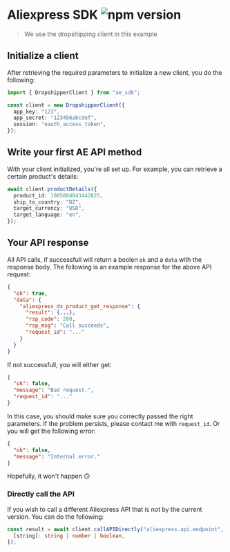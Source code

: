 # Aliexpress SDK ![npm version](https://img.shields.io/npm/v/ae_sdk?label=)

> We use the dropshipping client in this example

## Initialize a client

After retrieving the required parameters to initialize a new client, you do the following:

```ts
import { DropshipperClient } from "ae_sdk";

const client = new DropshipperClient({
  app_key: "123",
  app_secret: "123456abcdef",
  session: "oauth_access_token",
});
```

## Write your first AE API method

With your client initialized, you're all set up. For example, you can retrieve a certain product's details:

```ts
await client.productDetails({
  product_id: 1005004043442825,
  ship_to_country: "DZ",
  target_currency: "USD",
  target_language: "en",
});
```

## Your API response

All API calls, if successfull will return a boolen `ok` and a `data` with the response body.
The following is an example response for the above API request:

```json
{
  "ok": true,
  "data": {
    "aliexpress_ds_product_get_response": {
      "result": {...},
      "rsp_code": 200,
      "rsp_msg": "Call succeeds",
      "request_id": "..."
    }
  }
}
```

If not successfull, you will either get:

```json
{
  "ok": false,
  "message": "Bad request.",
  "request_id": "..."
}
```

In this case, you should make sure you correctly passed the right parameters. If the problem persists, please contact me with `request_id`.
Or you will get the following error:

```json
{
  "ok": false,
  "message": "Internal error."
}
```

Hopefully, it won't happen 🙃

### Directly call the API

If you wish to call a different Aliexpress API that is not by the current version. You can do the following:

```ts
const result = await client.callAPIDirectly("aliexpress.api.endpoint", {
  [string]: string | number | boolean,
});
```
